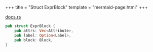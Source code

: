 +++
title = "Struct ExprBlock"
template = "mermaid-page.html"
+++

[docs.rs](https://docs.rs/syn/latest/syn/struct.ExprBlock.html)

```rust
pub struct ExprBlock {
    pub attrs: Vec<Attribute>,
    pub label: Option<Label>,
    pub block: Block,
}
```
